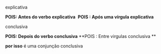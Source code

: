 
explicativa

**POIS: Antes do verbo explicativa** 
**POIS : Após uma vírgula explicativa**

conclusiva

**POIS: Depois do verbo conclusiva**
**POIS : Entre virgulas conclusiva **

**por isso** é uma conjunção conclusiva


